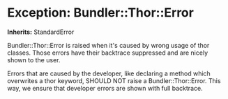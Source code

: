 # Exception: Bundler::Thor::Error
**Inherits:** StandardError
    

Bundler::Thor::Error is raised when it's caused by wrong usage of thor
classes. Those errors have their backtrace suppressed and are nicely shown to
the user.

Errors that are caused by the developer, like declaring a method which
overwrites a thor keyword, SHOULD NOT raise a Bundler::Thor::Error. This way,
we ensure that developer errors are shown with full backtrace.



